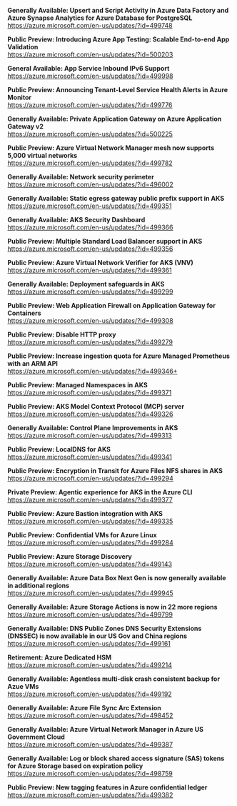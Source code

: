 **Generally Available: Upsert and Script Activity in Azure Data Factory and Azure Synapse Analytics for Azure Database for PostgreSQL**  
https://azure.microsoft.com/en-us/updates/?id=499748

**Public Preview: Introducing Azure App Testing: Scalable End-to-end App Validation**  
https://azure.microsoft.com/en-us/updates/?id=500203

**General Available: App Service Inbound IPv6 Support**  
https://azure.microsoft.com/en-us/updates/?id=499998

**Public Preview: Announcing Tenant-Level Service Health Alerts in Azure Monitor**  
https://azure.microsoft.com/en-us/updates/?id=499776

**Generally Available: Private Application Gateway on Azure Application Gateway v2**  
https://azure.microsoft.com/en-us/updates/?id=500225

**Public Preview: Azure Virtual Network Manager mesh now supports 5,000 virtual networks**  
https://azure.microsoft.com/en-us/updates/?id=499782

**Generally Available: Network security perimeter**  
https://azure.microsoft.com/en-us/updates/?id=496002

**Generally Available: Static egress gateway public prefix support in AKS**  
https://azure.microsoft.com/en-us/updates/?id=499351

**Generally Available: AKS Security Dashboard**  
https://azure.microsoft.com/en-us/updates/?id=499366

**Public Preview: Multiple Standard Load Balancer support in AKS**  
https://azure.microsoft.com/en-us/updates/?id=499356

**Public Preview: Azure Virtual Network Verifier for AKS (VNV)**  
https://azure.microsoft.com/en-us/updates/?id=499361

**Generally Available: Deployment safeguards in AKS**  
https://azure.microsoft.com/en-us/updates/?id=499299

**Public Preview: Web Application Firewall on Application Gateway for Containers**  
https://azure.microsoft.com/en-us/updates/?id=499308

**Public Preview: Disable HTTP proxy**  
https://azure.microsoft.com/en-us/updates/?id=499279

**Public Preview: Increase ingestion quota for Azure Managed Prometheus with an ARM API**  
https://azure.microsoft.com/en-us/updates/?id=499346+

**Public Preview: Managed Namespaces in AKS**  
https://azure.microsoft.com/en-us/updates/?id=499371

**Public Preview: AKS Model Context Protocol (MCP) server**  
https://azure.microsoft.com/en-us/updates/?id=499326

**Generally Available: Control Plane Improvements in AKS**  
https://azure.microsoft.com/en-us/updates/?id=499313

**Public Preview: LocalDNS for AKS**  
https://azure.microsoft.com/en-us/updates/?id=499341

**Public Preview: Encryption in Transit for Azure Files NFS shares in AKS**  
https://azure.microsoft.com/en-us/updates/?id=499294

**Private Preview: Agentic experience for AKS in the Azure CLI**  
https://azure.microsoft.com/en-us/updates/?id=499377

**Public Preview: Azure Bastion integration with AKS**  
https://azure.microsoft.com/en-us/updates/?id=499335

**Public Preview: Confidential VMs for Azure Linux**  
https://azure.microsoft.com/en-us/updates/?id=499284

**Public Preview: Azure Storage Discovery**  
https://azure.microsoft.com/en-us/updates/?id=499143

**Generally Available: Azure Data Box Next Gen is now generally available in additional regions**  
https://azure.microsoft.com/en-us/updates/?id=499945

**Generally Available: Azure Storage Actions is now in 22 more regions**  
https://azure.microsoft.com/en-us/updates/?id=499799

**Generally Available: DNS Public Zones DNS Security Extensions (DNSSEC) is now available in our US Gov and China regions**  
https://azure.microsoft.com/en-us/updates/?id=499161

**Retirement: Azure Dedicated HSM**  
https://azure.microsoft.com/en-us/updates/?id=499214

**Generally Available: Agentless multi-disk crash consistent backup for Azue VMs**  
https://azure.microsoft.com/en-us/updates/?id=499192

**Generally Available: Azure File Sync Arc Extension**  
https://azure.microsoft.com/en-us/updates/?id=498452

**Generally Available: Azure Virtual Network Manager in Azure US Government Cloud**  
https://azure.microsoft.com/en-us/updates/?id=499387

**Generally Available: Log or block shared access signature (SAS) tokens for Azure Storage based on expiration policy**  
https://azure.microsoft.com/en-us/updates/?id=498759

**Public Preview: New tagging features in Azure confidential ledger**  
https://azure.microsoft.com/en-us/updates/?id=499382